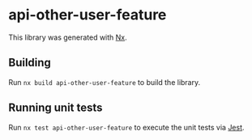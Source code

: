 # api-other-user-feature

This library was generated with [Nx](https://nx.dev).

## Building

Run `nx build api-other-user-feature` to build the library.

## Running unit tests

Run `nx test api-other-user-feature` to execute the unit tests via [Jest](https://jestjs.io).
